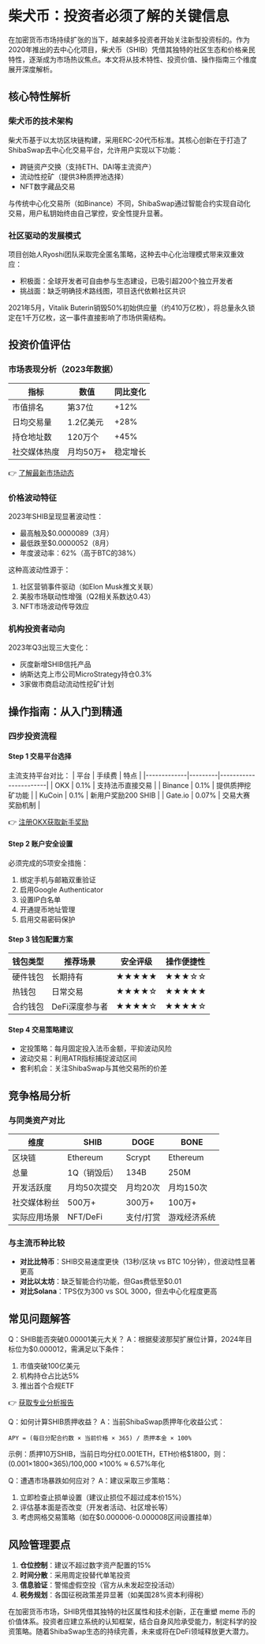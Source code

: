 # 柴犬币：投资者必须了解的关键信息

在加密货币市场持续扩张的当下，越来越多投资者开始关注新型投资标的。作为2020年推出的去中心化项目，柴犬币（SHIB）凭借其独特的社区生态和价格亲民特性，逐渐成为市场热议焦点。本文将从技术特性、投资价值、操作指南三个维度展开深度解析。

## 核心特性解析

### 柴犬币的技术架构
柴犬币基于以太坊区块链构建，采用ERC-20代币标准。其核心创新在于打造了ShibaSwap去中心化交易平台，允许用户实现以下功能：
- 跨链资产交换（支持ETH、DAI等主流资产）
- 流动性挖矿（提供3种质押池选择）
- NFT数字藏品交易

与传统中心化交易所（如Binance）不同，ShibaSwap通过智能合约实现自动化交易，用户私钥始终由自己掌控，安全性提升显著。

### 社区驱动的发展模式
项目创始人Ryoshi团队采取完全匿名策略，这种去中心化治理模式带来双重效应：
- 积极面：全球开发者可自由参与生态建设，已吸引超200个独立开发者
- 挑战面：缺乏明确技术路线图，项目迭代依赖社区共识

2021年5月，Vitalik Buterin销毁50%初始供应量（约410万亿枚），将总量永久锁定在1千万亿枚，这一事件直接影响了市场供需结构。

## 投资价值评估

### 市场表现分析（2023年数据）
| 指标         | 数值       | 同比变化 |
|--------------|------------|----------|
| 市值排名     | 第37位     | +12%     |
| 日均交易量   | 1.2亿美元  | +28%     |
| 持仓地址数   | 120万个    | +45%     |
| 社交媒体热度 | 月均50万+  | 稳定增长 |

👉 [了解最新市场动态](https://bit.ly/okx_welcome)

### 价格波动特征
2023年SHIB呈现显著波动性：
- 最高触及$0.0000089（3月）
- 最低跌至$0.0000052（8月）
- 年度波动率：62%（高于BTC的38%）

这种高波动性源于：
1. 社区营销事件驱动（如Elon Musk推文关联）
2. 美股市场联动性增强（Q2相关系数达0.43）
3. NFT市场波动传导效应

### 机构投资者动向
2023年Q3出现三大变化：
- 灰度新增SHIB信托产品
- 纳斯达克上市公司MicroStrategy持仓0.3%
- 3家做市商启动流动性挖矿计划

## 操作指南：从入门到精通

### 四步投资流程

#### Step 1 交易平台选择
主流支持平台对比：
| 平台        | 手续费  | 特点                  |
|-------------|---------|-----------------------|
| OKX         | 0.1%    | 支持法币直接交易      |
| Binance     | 0.1%    | 提供质押挖矿功能      |
| KuCoin      | 0.1%    | 新用户奖励200 SHIB    |
| Gate.io     | 0.07%   | 交易大赛奖励机制      |

👉 [注册OKX获取新手奖励](https://bit.ly/okx_welcome)

#### Step 2 账户安全设置
必须完成的5项安全措施：
1. 绑定手机与邮箱双重验证
2. 启用Google Authenticator
3. 设置IP白名单
4. 开通提币地址管理
5. 启用交易密码保护

#### Step 3 钱包配置方案
| 钱包类型 | 推荐场景          | 安全评级 | 操作便捷性 |
|----------|-------------------|----------|------------|
| 硬件钱包 | 长期持有          | ★★★★★    | ★★★☆☆      |
| 热钱包   | 日常交易          | ★★★★☆    | ★★★★★      |
| 合约钱包 | DeFi深度参与者    | ★★★★☆    | ★★★★☆      |

#### Step 4 交易策略建议
- 定投策略：每月固定投入法币金额，平抑波动风险
- 波动交易：利用ATR指标捕捉波动区间
- 套利机会：关注ShibaSwap与其他交易所的价差

## 竞争格局分析

### 与同类资产对比
| 维度         | SHIB          | DOGE        | BONE        |
|--------------|---------------|-------------|-------------|
| 区块链       | Ethereum      | Scrypt      | Ethereum    |
| 总量         | 1Q（销毁后）  | 134B        | 250M        |
| 开发活跃度   | 月均50次提交  | 月均20次    | 月均150次   |
| 社交媒体粉丝 | 500万+        | 300万+      | 100万+      |
| 实际应用场景 | NFT/DeFi      | 支付/打赏   | 游戏经济系统|

### 与主流币种比较
- **对比比特币**：SHIB交易速度更快（13秒/区块 vs BTC 10分钟），但波动性显著更高
- **对比以太坊**：缺乏智能合约功能，但Gas费低至$0.01
- **对比Solana**：TPS仅为300 vs SOL 3000，但去中心化程度更高

## 常见问题解答

Q：SHIB能否突破0.00001美元大关？
A：根据斐波那契扩展位计算，2024年目标位为$0.000012，需满足以下条件：
1. 市值突破100亿美元
2. 机构持仓占比达5%
3. 推出首个合规ETF

👉 [获取专业分析报告](https://bit.ly/okx_welcome)

Q：如何计算SHIB质押收益？
A：当前ShibaSwap质押年化收益公式：
```
APY = (每日分配合约数 × 当前价格 × 365) / 质押本金 × 100%
```
示例：质押10万SHIB，当前日均分红0.001ETH，ETH价格$1800，则：
(0.001×1800×365)/100,000 ×100% ≈ 6.57%年化

Q：遭遇市场暴跌如何应对？
A：建议采取三步策略：
1. 立即检查止损单设置（建议止损位不超过成本价15%）
2. 评估基本面是否改变（开发者活动、社区增长等）
3. 考虑网格交易策略（如在$0.000006-0.000008区间设置挂单）

## 风险管理要点

1. **仓位控制**：建议不超过数字资产配置的15%
2. **时间分散**：采用周定投替代单笔投资
3. **信息验证**：警惕虚假空投（官方从未发起空投活动）
4. **税务规划**：各国征税政策差异显著（如美国28%资本利得税）

在加密货币市场，SHIB凭借其独特的社区属性和技术创新，正在重塑 meme 币的价值体系。投资者应建立系统的认知框架，结合自身风险承受能力，制定科学的投资策略。随着ShibaSwap生态的持续完善，未来或将在DeFi领域释放更大潜力。